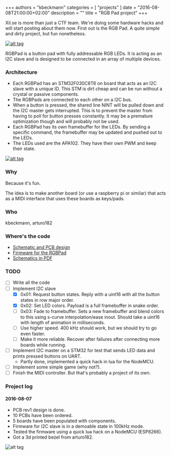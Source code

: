 +++
authors = "kbeckmann"
categories = [ "projects" ]
date = "2016-08-08T21:00:00+02:00"
description = ""
title = "RGB Pad project"
+++

Xil.se is more than just a CTF team. We're doing some hardware hacks and will start posting about them now. First out is the RGB Pad. A quite simple and dirty project, but fun nonetheless.

[![alt tag](/images/projects/rgbpad/board.gif)](/images/projects/rgbpad/board.gif)

RGBPad is a button pad with fully addressable RGB LEDs. It is acting as an I2C slave and is designed to be connected in an array of multiple devices.

### Architecture
- Each RGBPad has an STM32F030C8T6 on board that acts as an I2C slave with a unique ID. This STM is dirt cheap and can be run without a crystal or passive components.
- The RGBPads are connected to each other on a I2C bus.
- When a button is pressed, the shared line NINT will be pulled down and the I2C master gets interrupted. This is to prevent the master from having to poll for button presses constantly. It may be a premature optimization though and will probably not be used.
- Each RGBPad has its own framebuffer for the LEDs. By sending a specific command, the framebuffer may be updated and pushed out to the LEDs.
- The LEDs used are the APA102. They have their own PWM and keep their state.

[![alt tag](/images/projects/rgbpad/board1.png)](/images/projects/rgbpad/board1.png)

### Why
Because it's fun.

The idea is to make another board (or use a raspberry pi or similar) that acts as a MIDI interface that uses these boards as keys/pads.

### Who
kbeckmann, arturo182

### Where's the code
- [Schematic and PCB design](http://git.xil.se/kbeckmann/rgbpad-hw)
- [Firmware for the RGBPad](http://git.xil.se/kbeckmann/rgbpad-fw)
- [Schematics in PDF](rgbpad-rev1-schematics.pdf)

### TODO
- [ ] Write all the code
- [ ] Implement I2C slave
  - [X] 0x01: Request button states. Reply with a uint16 with all the button states in row major order.
  - [X] 0x02: Set LED colors. Payload is a full framebuffer in snake order.
  - [ ] 0x03: Fade to framebuffer. Sets a new framebuffer and blend colors to this using s-curve interpolation/ease inout. Should take a uint16 with length of animation in milliseconds.
  - [ ] Use higher speed. 400 kHz should work, but we should try to go even faster.
  - [ ] Make it more reliable. Recover after faliures after connecting more boards while running.
- [ ] Implement I2C master on a STM32 for test that sends LED data and prints pressed buttons on UART.
  - Partly done, implemented a quick hack in lua for the NodeMCU.
- [ ] Implement some simple game (why not?).
- [ ] Finish the MIDI controller. But that's probably a project of its own.

### Project log

#### 2016-08-07
- PCB rev1 design is done.
- 10 PCBs have been ordered.
- 5 boards have been populated with components.
- Firmware for I2C slave is in a demoable state in 100kHz mode.
- Tested the firmware using a quick lua hack on a NodeMCU (ESP8266).
- Got a 3d printed bezel from arturo182.

![alt tag](/images/projects/rgbpad/board.jpg)
